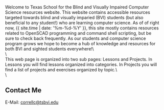 Welcome to Texas School for the Blind and Visually Impaired Computer Science resources website. This website contains accessible resources targeted towards blind and visually imparied (BVI) students (but also beneficial to any student!) who are learning computer science. As of of right now, {{ site.time | date: '%m-%d-%Y' }}, this site mostly contains resources related to OpenSCAD programming and command shell scripting, but be sure to check back frequently. As our students and computer science program grows we hope to become a hub of knowledge and resources for both BVI and sighted students everywhere!\  
\  
This web page is organized into two sub pages: Lessons and Projects. In Lessons you will find lessons organized into categories. In Projects you will find a list of projects and exercises organized by topic.\  
\  
## Contact Me
E-Mail: [correllc@tsbvi.edu](mailto:correllc@tsbvi.edu)